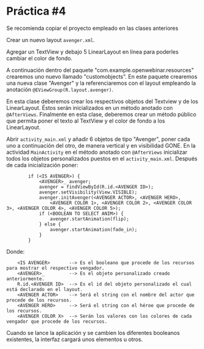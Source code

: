 # Práctica #4

Se recomienda copiar el proyecto empleado en las clases anteriores

Crear un nuevo layout `avenger.xml`.

Agregar un TextView y debajo 5 LinearLayout en línea para poderles cambiar el color de fondo.

A continuación dentro del paquete "com.example.openwebinar.resources" crearemos uno nuevo llamado "customobjects". En este paquete crearemos una nueva clase "Avenger" y la referenciaremos con el layout empleando la anotación `@EViewGroup(R.layout.avenger)`.

En esta clase deberemos crear los respectivos objetos del Textview y de los LinearLayout. Éstos serán inicializados en un método anotado con `@AfterViews`. Finalmente en esta clase, deberemos crear un método público que permita poner el texto al TextView y el color de fondo a los LinearLayout.

Abrir `activity_main.xml` y añadir 6 objetos de tipo "Avenger", poner cada uno a continuación del otro, de manera vertical y en visibilidad GONE.
En la actividad `MainActivity` en el método anotado con `@AfterViews` inicializar todos los objetos personalizados puestos en el `activity_main.xml`. Después de cada inicialización poner:

```
        if (<IS AVENGER>) {
            <AVENGER>_ avenger;
            avenger = findViewById(R.id.<AVENGER ID>);
            avenger.setVisibility(View.VISIBLE);
            avenger.initAvenger(<AVENGER ACTOR>, <AVENGER HERO>,
				<AVENGER COLOR 1>, <AVENGER COLOR 2>, <AVENGER COLOR 3>, <AVENGER COLOR 4>, <AVENGER COLOR 5>);
            if (<BOOLEAN TO SELECT ANIM>) {
                avenger.startAnimation(flip);
            } else {
                avenger.startAnimation(fade_in);
            }
        }
```

Donde:

```
	<IS AVENGER>       --> Es el booleano que procede de los recursos para mostrar el respectivo vengador.
	<AVENGER>_         --> Es el objeto personalizado creado anteriormente.
	R.id.<AVENGER ID>  --> Es el id del objeto personalizado el cual está declarado en el layout.
	<AVENGER ACTOR>    --> Será el string con el nombre del actor que procede de los recursos.
	<AVENGER HERO>     --> Será el string con el héroe que procede de los recursos.
	<AVENGER COLOR X>  --> Serán los valores con los colores de cada vengador que procede de los recursos.
```

Cuando se lance la aplicación y se cambien los diferentes booleanos existentes, la interfaz cargará unos elementos u otros.

